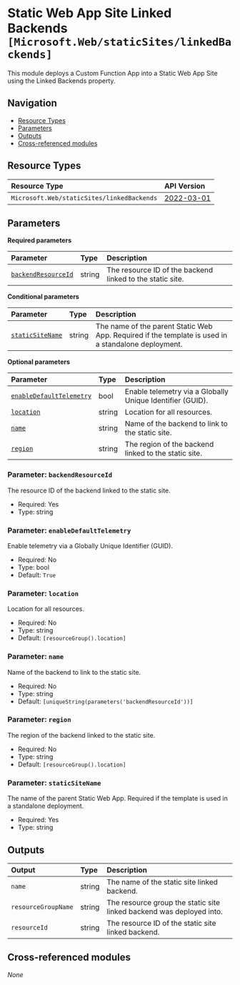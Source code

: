 # Static Web App Site Linked Backends `[Microsoft.Web/staticSites/linkedBackends]`

This module deploys a Custom Function App into a Static Web App Site using the Linked Backends property.

## Navigation

- [Resource Types](#Resource-Types)
- [Parameters](#Parameters)
- [Outputs](#Outputs)
- [Cross-referenced modules](#Cross-referenced-modules)

## Resource Types

| Resource Type | API Version |
| :-- | :-- |
| `Microsoft.Web/staticSites/linkedBackends` | [2022-03-01](https://learn.microsoft.com/en-us/azure/templates/Microsoft.Web/2022-03-01/staticSites/linkedBackends) |

## Parameters

**Required parameters**

| Parameter | Type | Description |
| :-- | :-- | :-- |
| [`backendResourceId`](#parameter-backendresourceid) | string | The resource ID of the backend linked to the static site. |

**Conditional parameters**

| Parameter | Type | Description |
| :-- | :-- | :-- |
| [`staticSiteName`](#parameter-staticsitename) | string | The name of the parent Static Web App. Required if the template is used in a standalone deployment. |

**Optional parameters**

| Parameter | Type | Description |
| :-- | :-- | :-- |
| [`enableDefaultTelemetry`](#parameter-enabledefaulttelemetry) | bool | Enable telemetry via a Globally Unique Identifier (GUID). |
| [`location`](#parameter-location) | string | Location for all resources. |
| [`name`](#parameter-name) | string | Name of the backend to link to the static site. |
| [`region`](#parameter-region) | string | The region of the backend linked to the static site. |

### Parameter: `backendResourceId`

The resource ID of the backend linked to the static site.
- Required: Yes
- Type: string

### Parameter: `enableDefaultTelemetry`

Enable telemetry via a Globally Unique Identifier (GUID).
- Required: No
- Type: bool
- Default: `True`

### Parameter: `location`

Location for all resources.
- Required: No
- Type: string
- Default: `[resourceGroup().location]`

### Parameter: `name`

Name of the backend to link to the static site.
- Required: No
- Type: string
- Default: `[uniqueString(parameters('backendResourceId'))]`

### Parameter: `region`

The region of the backend linked to the static site.
- Required: No
- Type: string
- Default: `[resourceGroup().location]`

### Parameter: `staticSiteName`

The name of the parent Static Web App. Required if the template is used in a standalone deployment.
- Required: Yes
- Type: string


## Outputs

| Output | Type | Description |
| :-- | :-- | :-- |
| `name` | string | The name of the static site linked backend. |
| `resourceGroupName` | string | The resource group the static site linked backend was deployed into. |
| `resourceId` | string | The resource ID of the static site linked backend. |

## Cross-referenced modules

_None_
